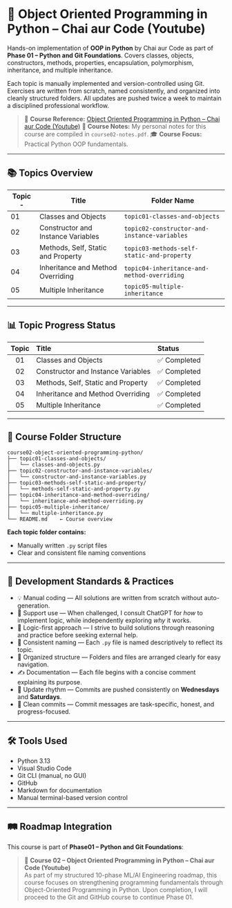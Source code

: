 # 📘 Object Oriented Programming in Python – Chai aur Code (Youtube)

Hands-on implementation of **OOP in Python** by Chai aur Code as part of **Phase 01 – Python and Git Foundations**. Covers classes, objects, constructors, methods, properties, encapsulation, polymorphism, inheritance, and multiple inheritance.

Each topic is manually implemented and version-controlled using Git. Exercises are written from scratch, named consistently, and organized into cleanly structured folders. All updates are pushed twice a week to maintain a disciplined professional workflow.

> 🔗 **Course Reference:** [Object Oriented Programming in Python – Chai aur Code (Youtube)](https://www.youtube.com/watch?v=6soT3DMBJGQ&t=3s) 
> 📒 **Course Notes:** My personal notes for this course are compiled in `course02-notes.pdf`. 
> 🎓 **Course Focus:** Practical Python OOP fundamentals.

---

## 📚 Topics Overview

| Topic  - | Title                               | Folder Name                                  |
|----------|-------------------------------------|----------------------------------------------|
| 01       | Classes and Objects                 | `topic01-classes-and-objects`                |
| 02       | Constructor and Instance Variables  | `topic02-constructor-and-instance-variables` |
| 03       | Methods, Self, Static and Property  | `topic03-methods-self-static-and-property`   |
| 04       | Inheritance and Method Overriding   | `topic04-inheritance-and-method-overriding`  |
| 05       | Multiple Inheritance                | `topic05-multiple-inheritance`               |

---

## 📊 Topic Progress Status

| Topic    | Title                              | Status         |
|:--------:|:-----------------------------------|:---------------|
|   01     | Classes and Objects                | ✅ Completed   |
|   02     | Constructor and Instance Variables | ✅ Completed   |
|   03     | Methods, Self, Static and Property | ✅ Completed   |
|   04     | Inheritance and Method Overriding  | ✅ Completed   |
|   05     | Multiple Inheritance               | ✅ Completed   |

---

## 🧱 Course Folder Structure

```
course02-object-oriented-programming-python/
├── topic01-classes-and-objects/
│   └── classes-and-objects.py
├── topic02-constructor-and-instance-variables/
│   └── constructor-and-instance-variables.py
├── topic03-methods-self-static-and-property/
│   └── methods-self-static-and-property.py
├── topic04-inheritance-and-method-overriding/
│   └── inheritance-and-method-overriding.py
├── topic05-multiple-inheritance/ 
│   └── multiple-inheritance.py
└── README.md    ← Course overview 

```

**Each topic folder contains:**
- Manually written `.py` script files  
- Clear and consistent file naming conventions

---

## 🧭 Development Standards & Practices

- 💡 Manual coding — All solutions are written from scratch without auto-generation.
- 🤝 Support use — When challenged, I consult ChatGPT for *how* to implement logic, while independently exploring *why* it works.
- 🧠 Logic-first approach — I strive to build solutions through reasoning and practice before seeking external help.
- 🧪 Consistent naming — Each `.py` file is named descriptively to reflect its topic.
- 📁 Organized structure — Folders and files are arranged clearly for easy navigation.
- ✍️ Documentation — Each file begins with a concise comment explaining its purpose.
- 🔄 Update rhythm — Commits are pushed consistently on **Wednesdays** and **Saturdays**.
- 📌 Clean commits — Commit messages are task-specific, honest, and progress-focused.

---

## 🛠️ Tools Used

- Python 3.13  
- Visual Studio Code  
- Git CLI (manual, no GUI)  
- GitHub  
- Markdown for documentation  
- Manual terminal-based version control

---

## 🛤️ Roadmap Integration

This course is part of **Phase01 – Python and Git Foundations**:

> 🔸 **Course 02 – Object Oriented Programming in Python – Chai aur Code (Youtube)**  
As part of my structured 10-phase ML/AI Engineering roadmap, this course focuses on strengthening programming fundamentals through Object-Oriented Programming in Python. Upon completion, I will proceed to the Git and GitHub course to continue Phase 01.